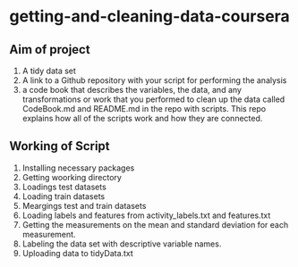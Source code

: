 # getting-and-cleaning-data-coursera
## Aim of project
1) A tidy data set 
2) A link to a Github repository with your script for performing the analysis
3) a code book that describes the variables, the data, and any transformations or work that you performed to clean up the data called CodeBook.md and README.md in the repo with scripts. This repo explains how all of the scripts work and how they are connected.
## Working of Script
1) Installing necessary packages
2) Getting woorking directory
3) Loadings test datasets
4) Loading train datasets
5) Meargings test and train datasets
6) Loading labels and features from activity_labels.txt and features.txt
7) Getting the measurements on the mean and standard deviation for each measurement.
8) Labeling the data set with descriptive variable names.
9) Uploading data to tidyData.txt
